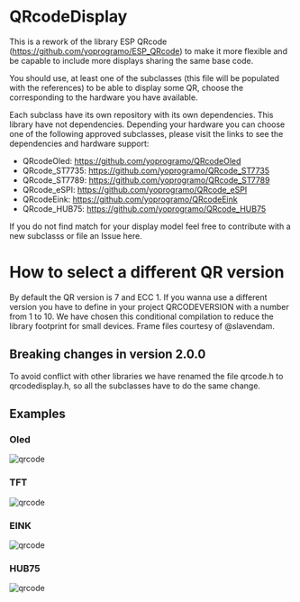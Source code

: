 # QRcodeDisplay

This is a rework of the library ESP QRcode (https://github.com/yoprogramo/ESP_QRcode) to make it more flexible and be capable to include more
displays sharing the same base code.  

You should use, at least one of the subclasses (this file will be populated with the references) to be able to display some QR, choose the corresponding to
the hardware you have available.

Each subclass have its own repository with its own dependencies. This library have not dependencies. Depending your hardware you can choose one of the following approved subclasses, please visit the links to see the dependencies and hardware support:

* QRcodeOled: https://github.com/yoprogramo/QRcodeOled
* QRcode_ST7735: https://github.com/yoprogramo/QRcode_ST7735
* QRcode_ST7789: https://github.com/yoprogramo/QRcode_ST7789
* QRcode_eSPI: https://github.com/yoprogramo/QRcode_eSPI
* QRcodeEink: https://github.com/yoprogramo/QRcodeEink
* QRcode_HUB75: https://github.com/yoprogramo/QRcode_HUB75

If you do not find match for your display model feel free to contribute with a new subclasss or file an Issue here.

# How to select a different QR version

By default the QR version is 7 and ECC 1. If you wanna use a different version you have to define in your project QRCODEVERSION with a number from 1 to 10.
We have chosen this conditional compilation to reduce the library footprint for small devices. Frame files courtesy of @slavendam.

## Breaking changes in version 2.0.0
To avoid conflict with other libraries we have renamed the file qrcode.h to qrcodedisplay.h, so all the subclasses have to do the same change.

## Examples

### Oled

![qrcode](https://github.com/yoprogramo/ESP_QRcode/blob/master/src/img/qrcode.JPG?raw=true)

### TFT

![qrcode](https://github.com/yoprogramo/ESP_QRcode/blob/master/src/img/tftqr.jpg?raw=true)

### EINK

![qrcode](https://github.com/yoprogramo/ESP_QRcode/blob/master/src/img/einkqr.jpg?raw=true)

### HUB75

![qrcode](https://github.com/yoprogramo/ESP_QRcode/blob/master/src/img/hub75qr.jpg?raw=true)
